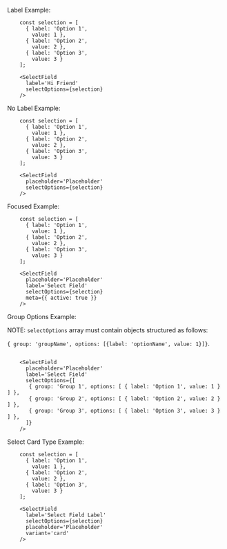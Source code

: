 Label Example:

```example
    const selection = [
      { label: 'Option 1',
        value: 1 },
      { label: 'Option 2',
        value: 2 },
      { label: 'Option 3',
        value: 3 }
    ];

    <SelectField
      label='Hi Friend'
      selectOptions={selection}
    />
```

No Label Example:

```example
    const selection = [
      { label: 'Option 1',
        value: 1 },
      { label: 'Option 2',
        value: 2 },
      { label: 'Option 3',
        value: 3 }
    ];

    <SelectField
      placeholder='Placeholder'
      selectOptions={selection}
    />
```

Focused Example:
```example
    const selection = [
      { label: 'Option 1',
        value: 1 },
      { label: 'Option 2',
        value: 2 },
      { label: 'Option 3',
        value: 3 }
    ];

    <SelectField
      placeholder='Placeholder'
      label='Select Field'
      selectOptions={selection}
      meta={{ active: true }}
    />
```

Group Options Example:

NOTE: `selectOptions` array must contain objects structured as follows:

`{ group: 'groupName', options: [{label: 'optionName', value: 1}]}`.

```example

    <SelectField
      placeholder='Placeholder'
      label='Select Field'
      selectOptions={[
       { group: 'Group 1', options: [ { label: 'Option 1', value: 1 } ] },
       { group: 'Group 2', options: [ { label: 'Option 2', value: 2 } ] },
       { group: 'Group 3', options: [ { label: 'Option 3', value: 3 } ] },
      ]}
    />
```

Select Card Type Example:

```example
    const selection = [
      { label: 'Option 1',
        value: 1 },
      { label: 'Option 2',
        value: 2 },
      { label: 'Option 3',
        value: 3 }
    ];

    <SelectField
      label='Select Field Label'
      selectOptions={selection}
      placeholder='Placeholder'
      variant='card'
    />
```
